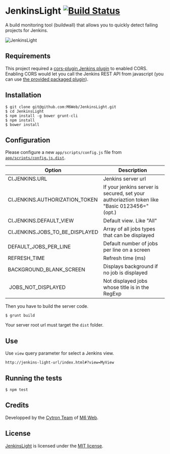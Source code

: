 # JenkinsLight [![Build Status](https://api.travis-ci.org/M6Web/JenkinsLight.png?branch=master)](http://travis-ci.org/M6Web/JenkinsLight)

A build monitoring tool (buildwall) that allows you to quickly detect failing projects for Jenkins.

![JenkinsLight](http://img818.imageshack.us/img818/6423/mz5c.png "JenkinsLight")

## Requirements

This project required a [cors-plugin Jenkins plugin](https://github.com/jhinrichsen/cors-plugin) to enabled CORS.
Enabling CORS would let you call the Jenkins REST API from javascript (you can use [the provided packaged plugin](bin/cors.hpi)).

## Installation

```shell
$ git clone git@github.com:M6Web/JenkinsLight.git
$ cd JenkinsLight
$ npm install -g bower grunt-cli
$ npm install
$ bower install
```

## Configuration

Please configure a new `app/scripts/config.js` file from [`app/scripts/config.js.dist`](app/scripts/config.js.dist).

| Option | Description |
|--------|-------------|
| CI.JENKINS.URL | Jenkins server url |
| CI.JENKINS.AUTHORIZATION_TOKEN | If your jenkins server is secured, set your authoriaztion token like "Basic 0123456=" (opt.) |
| CI.JENKINS.DEFAULT_VIEW | Default view. Like "All"|
| CI.JENKINS.JOBS_TO_BE_DISPLAYED | Array of all jobs types that can be displayed |
| DEFAULT_JOBS_PER_LINE | Default number of jobs per line on a screen |
| REFRESH_TIME | Refresh time (ms) |
| BACKGROUND_BLANK_SCREEN | Displays background if no job is displayed |
| JOBS_NOT_DISPLAYED | Not displayed jobs whose title is in the RegExp |


Then you have to build the server code.

```shell
$ grunt build
```

Your server root url must target the `dist` folder.

## Use

Use `view` query parameter for select a Jenkins view.

```
http://jenkins-light-url/index.html#?view=MyView
```

## Running the tests

```shell
$ npm test
```

## Credits

Developped by the [Cytron Team](http://cytron.fr/) of [M6 Web](http://tech.m6web.fr/).

## License

[JenkinsLight](https://github.com/M6Web/JenkinsLight) is licensed under the [MIT license](LICENSE).
